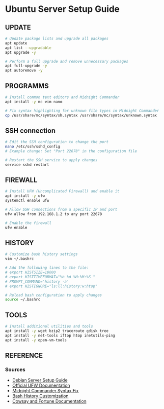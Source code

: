 # Ubuntu Server Setup Guide

## UPDATE

```bash
# Update package lists and upgrade all packages
apt update
apt list --upgradable
apt upgrade -y

# Perform a full upgrade and remove unnecessary packages
apt full-upgrade -y
apt autoremove -y
```

## PROGRAMMS

```bash
# Install common text editors and Midnight Commander
apt install -y mc vim nano

# Fix syntax highlighting for unknown file types in Midnight Commander
cp /usr/share/mc/syntax/sh.syntax /usr/share/mc/syntax/unknown.syntax
```

## SSH connection

```bash
# Edit the SSH configuration to change the port
nano /etc/ssh/sshd_config
# Example change: Set "Port 22678" in the configuration file

# Restart the SSH service to apply changes
service sshd restart
```

## FIREWALL

```bash
# Install UFW (Uncomplicated Firewall) and enable it
apt install -y ufw
systemctl enable ufw

# Allow SSH connections from a specific IP and port
ufw allow from 192.168.1.2 to any port 22678

# Enable the firewall
ufw enable
```

## HISTORY

```bash
# Customize bash history settings
vim ~/.bashrc

# Add the following lines to the file:
# export HISTSIZE=10000
# export HISTTIMEFORMAT="%h %d %H:%M:%S "
# PROMPT_COMMAND='history -a'
# export HISTIGNORE="ls:ll:history:w:htop"

# Reload bash configuration to apply changes
source ~/.bashrc
```

## TOOLS

```bash
# Install additional utilities and tools
apt install -y wget bzip2 traceroute gdisk tree
apt install -y net-tools iftop htop inetutils-ping
apt install -y open-vm-tools
```

## REFERENCE

### Sources
- [Debian Server Setup Guide](https://serveradmin.ru/debian-nastroyka-servera/)
- [Official UFW Documentation](https://help.ubuntu.com/community/UFW)
- [Midnight Commander Syntax Fix](https://midnight-commander.org/)
- [Bash History Customization](https://bash.cyberciti.biz/guide/Setting_up_the_history_command)
- [Cowsay and Fortune Documentation](https://en.wikipedia.org/wiki/Cowsay)
